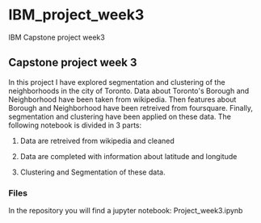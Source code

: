 # IBM_project_week3
IBM Capstone project week3

## Capstone project week 3

In this project I have explored segmentation and clustering of the neighborhoods in the city of Toronto.
Data about Toronto's Borough and Neighborhood have been taken from wikipedia. Then features about Borough and Neighborhood have been retreived from foursquare. Finally, segmentation and clustering have been applied on these data.
The following notebook is divided in 3 parts:

1) Data are retreived from wikipedia and cleaned

2) Data are completed with information about latitude and longitude

3) Clustering and Segmentation of these data.

### Files
In the repository you will find a jupyter notebook: Project_week3.ipynb
